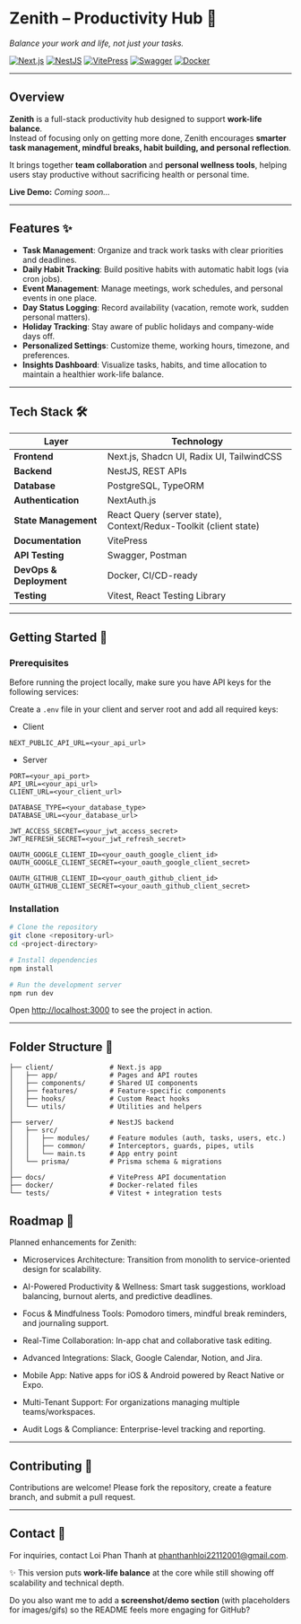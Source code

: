 # Zenith – Productivity Hub 🚀

_Balance your work and life, not just your tasks._

[![Next.js](https://img.shields.io/badge/Next.js-000000?style=for-the-badge&logo=next.js&logoColor=white)](https://nextjs.org/)
[![NestJS](https://img.shields.io/badge/NestJS-E0234E?style=for-the-badge&logo=nestjs&logoColor=white)](https://nestjs.com/)
[![VitePress](https://img.shields.io/badge/VitePress-646CFF?style=for-the-badge&logo=vite&logoColor=white)](https://vitepress.dev/)
[![Swagger](https://img.shields.io/badge/Swagger-85EA2D?style=for-the-badge&logo=swagger&logoColor=black)](https://swagger.io/)
[![Docker](https://img.shields.io/badge/Docker-2496ED?style=for-the-badge&logo=docker&logoColor=white)](https://www.docker.com/)

---

## Overview

**Zenith** is a full-stack productivity hub designed to support **work-life balance**.  
Instead of focusing only on getting more done, Zenith encourages **smarter task management, mindful breaks, habit building, and personal reflection**.

It brings together **team collaboration** and **personal wellness tools**, helping users stay productive without sacrificing health or personal time.

**Live Demo:** _Coming soon…_

---

## Features ✨

- **Task Management**: Organize and track work tasks with clear priorities and deadlines.
- **Daily Habit Tracking**: Build positive habits with automatic habit logs (via cron jobs).
- **Event Management**: Manage meetings, work schedules, and personal events in one place.
- **Day Status Logging**: Record availability (vacation, remote work, sudden personal matters).
- **Holiday Tracking**: Stay aware of public holidays and company-wide days off.
- **Personalized Settings**: Customize theme, working hours, timezone, and preferences.
- **Insights Dashboard**: Visualize tasks, habits, and time allocation to maintain a healthier work-life balance.

---

## Tech Stack 🛠️

| Layer                   | Technology                                                       |
| ----------------------- | ---------------------------------------------------------------- |
| **Frontend**            | Next.js, Shadcn UI, Radix UI, TailwindCSS                        |
| **Backend**             | NestJS, REST APIs                                                |
| **Database**            | PostgreSQL, TypeORM                                              |
| **Authentication**      | NextAuth.js                                                      |
| **State Management**    | React Query (server state), Context/Redux-Toolkit (client state) |
| **Documentation**       | VitePress                                                        |
| **API Testing**         | Swagger, Postman                                                 |
| **DevOps & Deployment** | Docker, CI/CD-ready                                              |
| **Testing**             | Vitest, React Testing Library                                    |

---

## Getting Started 🚀

### Prerequisites

Before running the project locally, make sure you have API keys for the following services:

Create a `.env` file in your client and server root and add all required keys:

- Client

```env
NEXT_PUBLIC_API_URL=<your_api_url>
```

- Server

```env
PORT=<your_api_port>
API_URL=<your_api_url>
CLIENT_URL=<your_client_url>

DATABASE_TYPE=<your_database_type>
DATABASE_URL=<your_database_url>

JWT_ACCESS_SECRET=<your_jwt_access_secret>
JWT_REFRESH_SECRET=<your_jwt_refresh_secret>

OAUTH_GOOGLE_CLIENT_ID=<your_oauth_google_client_id>
OAUTH_GOOGLE_CLIENT_SECRET=<your_oauth_google_client_secret>

OAUTH_GITHUB_CLIENT_ID=<your_oauth_github_client_id>
OAUTH_GITHUB_CLIENT_SECRET=<your_oauth_github_client_secret>
```

### Installation

```bash
# Clone the repository
git clone <repository-url>
cd <project-directory>

# Install dependencies
npm install

# Run the development server
npm run dev


```

Open [http://localhost:3000](http://localhost:3000) to see the project in action.

---

## Folder Structure 📂

```
├── client/              # Next.js app
│   ├── app/             # Pages and API routes
│   ├── components/      # Shared UI components
│   ├── features/        # Feature-specific components
│   ├── hooks/           # Custom React hooks
│   └── utils/           # Utilities and helpers
│
├── server/              # NestJS backend
│   ├── src/
│   │   ├── modules/     # Feature modules (auth, tasks, users, etc.)
│   │   ├── common/      # Interceptors, guards, pipes, utils
│   │   └── main.ts      # App entry point
│   └── prisma/          # Prisma schema & migrations
│
├── docs/                # VitePress API documentation
├── docker/              # Docker-related files
└── tests/               # Vitest + integration tests
```

## Roadmap 🔮

Planned enhancements for Zenith:

- Microservices Architecture: Transition from monolith to service-oriented design for scalability.

- AI-Powered Productivity & Wellness: Smart task suggestions, workload balancing, burnout alerts, and predictive deadlines.

- Focus & Mindfulness Tools: Pomodoro timers, mindful break reminders, and journaling support.

- Real-Time Collaboration: In-app chat and collaborative task editing.

- Advanced Integrations: Slack, Google Calendar, Notion, and Jira.

- Mobile App: Native apps for iOS & Android powered by React Native or Expo.

- Multi-Tenant Support: For organizations managing multiple teams/workspaces.

- Audit Logs & Compliance: Enterprise-level tracking and reporting.

---

## Contributing 🤝

Contributions are welcome!
Please fork the repository, create a feature branch, and submit a pull request.

---

## Contact 📧

For inquiries, contact Loi Phan Thanh at [phanthanhloi22112001@gmail.com](mailto://phanthanhloi22112001@gmail.com).

✨ This version puts **work-life balance** at the core while still showing off scalability and technical depth.

Do you also want me to add a **screenshot/demo section** (with placeholders for images/gifs) so the README feels more engaging for GitHub?
